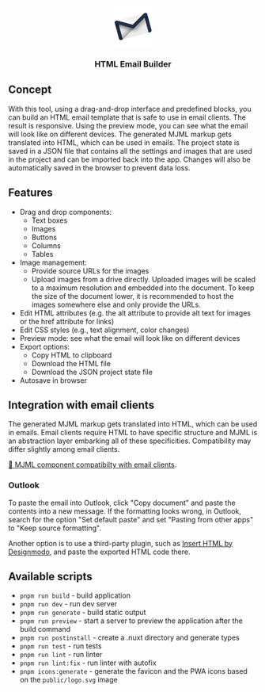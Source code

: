 <div align="center">
  <a href="https://github.com/Inetum-Poland/html-email-builder">
    <img src="public/logo.svg" alt="Logo" width="80" height="80">
  </a>

  <h3 align="center">HTML Email Builder</h3>
</div>

## Concept

With this tool, using a drag-and-drop interface and predefined blocks, you can build an HTML email template that is safe to use in email clients. The result is responsive. Using the preview mode, you can see what the email will look like on different devices. The generated MJML markup gets translated into HTML, which can be used in emails. The project state is saved in a JSON file that contains all the settings and images that are used in the project and can be imported back into the app. Changes will also be automatically saved in the browser to prevent data loss.

## Features

- Drag and drop components:
  - Text boxes
  - Images
  - Buttons
  - Columns
  - Tables
- Image management:
  - Provide source URLs for the images
  - Upload images from a drive directly. Uploaded images will be scaled to a maximum resolution and embedded into the document. To keep the size of the document lower, it is recommended to host the images somewhere else and only provide the URLs.
- Edit HTML attributes (e.g. the alt attribute to provide alt text for images or the href attribute for links)
- Edit CSS styles (e.g., text alignment, color changes)
- Preview mode: see what the email will look like on different devices
- Export options:
  - Copy HTML to clipboard
  - Download the HTML file
  - Download the JSON project state file
- Autosave in browser

## Integration with email clients

The generated MJML markup gets translated into HTML, which can be used in emails. Email clients require HTML to have specific structure and MJML is an abstraction layer embarking all of these specificities. Compatibility may differ slightly among email clients.

[🔗 MJML component compatibilty with email clients](https://mjml.io/faq#email-clients).

### Outlook

To paste the email into Outlook, click "Copy document" and paste the contents into a new message. If the formatting looks wrong, in Outlook, search for the option "Set default paste" and set "Pasting from other apps" to "Keep source formatting".

Another option is to use a third-party plugin, such as [Insert HTML by Designmodo](https://appsource.microsoft.com/en-us/product/office/wa200002918), and paste the exported HTML code there.

## Available scripts

- `pnpm run build` - build application
- `pnpm run dev` - run dev server
- `pnpm run generate` - build static output
- `pnpm run preview` - start a server to preview the application after the build command
- `pnpm run postinstall` - create a .nuxt directory and generate types
- `pnpm run test` - run tests
- `pnpm run lint` - run linter
- `pnpm run lint:fix` - run linter with autofix
- `pnpm icons:generate` - generate the favicon and the PWA icons based on the `public/logo.svg` image
